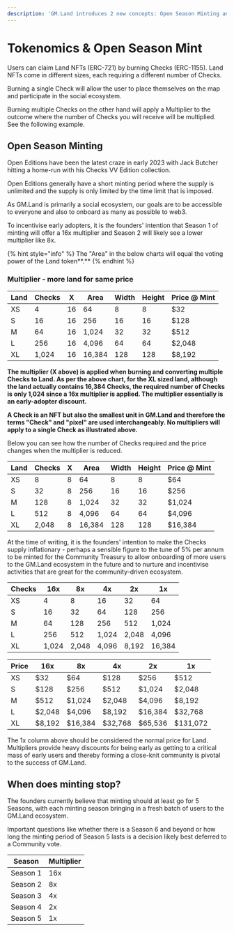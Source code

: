```yaml
---
description: 'GM.Land introduces 2 new concepts: Open Season Minting and Multipliers.'
---
```


# Tokenomics & Open Season Mint

Users can claim Land NFTs (ERC-721) by burning Checks (ERC-1155). Land NFTs come in different sizes, each requiring a different number of Checks.

Burning a single Check will allow the user to place themselves on the map and participate in the social ecosystem.

Burning multiple Checks on the other hand will apply a Multiplier to the outcome where the number of Checks you will receive will be multiplied. See the following example.

## Open Season Minting

Open Editions have been the latest craze in early 2023 with Jack Butcher hitting a home-run with his Checks VV Edition collection.&#x20;

Open Editions generally have a short minting period where the supply is unlimited and the supply is only limited by the time limit that is imposed.

As GM.Land is primarily a social ecosystem, our goals are to be accessible to everyone and also to onboard as many as possible to web3.

To incentivise early adopters, it is the founders' intention that Season 1 of minting will offer a 16x multiplier and Season 2 will likely see a lower multiplier like 8x.

{% hint style="info" %}
The "Area" in the below charts will equal the voting power of the Land token**.**
{% endhint %}

### Multiplier - more land for same price

| Land | Checks  | X  | Area   | Width | Height | Price @ Mint |
| ---- | ------- | -- | ------ | ----- | ------ | ------------ |
| XS   | 4       | 16 | 64     | 8     | 8      | $32          |
| S    | 16      | 16 | 256    | 16    | 16     | $128         |
| M    | 64      | 16 | 1,024  | 32    | 32     | $512         |
| L    | 256     | 16 | 4,096  | 64    | 64     | $2,048       |
| XL   | 1,024   | 16 | 16,384 | 128   | 128    | $8,192       |

**The multiplier (X above) is applied when burning and converting multiple Checks to Land. As per the above chart, for the XL sized land, although the land actually contains 16,384 Checks, the required number of Checks is only 1,024 since a 16x multiplier is applied. The multiplier essentially is an early-adopter discount.**

**A Check is an NFT but also the smallest unit in GM.Land and therefore the terms "Check" and "pixel" are used interchangeably. No multipliers will apply to a single Check as illustrated above.**

Below you can see how the number of Checks required and the price changes when the multiplier is reduced.

| Land | Checks  | X | Area   | Width | Height | Price @ Mint |
| ---- | ------- | - | ------ | ----- | ------ | ------------ |
| XS   | 8       | 8 | 64     | 8     | 8      | $64          |
| S    | 32      | 8 | 256    | 16    | 16     | $256         |
| M    | 128     | 8 | 1,024  | 32    | 32     | $1,024       |
| L    | 512     | 8 | 4,096  | 64    | 64     | $4,096       |
| XL   | 2,048   | 8 | 16,384 | 128   | 128    | $16,384      |

At the time of writing, it is the founders' intention to make the Checks supply inflationary - perhaps a sensible figure to the tune of 5% per annum to be minted for the Community Treasury to allow onboarding of more users to the GM.Land ecosystem in the future and to nurture and incentivise activities that are great for the community-driven ecosystem.

| Checks | 16x   | 8x    | 4x    | 2x    | 1x     |
| ------ | ----- | ----- | ----- | ----- | ------ |
| XS     | 4     | 8     | 16    | 32    | 64     |
| S      | 16    | 32    | 64    | 128   | 256    |
| M      | 64    | 128   | 256   | 512   | 1,024  |
| L      | 256   | 512   | 1,024 | 2,048 | 4,096  |
| XL     | 1,024 | 2,048 | 4,096 | 8,192 | 16,384 |

| Price | 16x    | 8x      | 4x      | 2x      | 1x       |
| ----- | ------ | ------- | ------- | ------- | -------- |
| XS    | $32    | $64     | $128    | $256    | $512     |
| S     | $128   | $256    | $512    | $1,024  | $2,048   |
| M     | $512   | $1,024  | $2,048  | $4,096  | $8,192   |
| L     | $2,048 | $4,096  | $8,192  | $16,384 | $32,768  |
| XL    | $8,192 | $16,384 | $32,768 | $65,536 | $131,072 |

The 1x column above should be considered the normal price for Land. Multipliers provide heavy discounts for being early as getting to a critical mass of early users and thereby forming a close-knit community is pivotal to the success of GM.Land.

## **When does minting stop?**

The founders currently believe that minting should at least go for 5 Seasons, with each minting season bringing in a fresh batch of users to the GM.Land ecosystem.

Important questions like whether there is a Season 6 and beyond or how long the minting period of Season 5 lasts is a decision likely best deferred to a Community vote.

| Season   | Multiplier |
| -------- | ---------- |
| Season 1 | 16x        |
| Season 2 | 8x         |
| Season 3 | 4x         |
| Season 4 | 2x         |
| Season 5 | 1x         |
